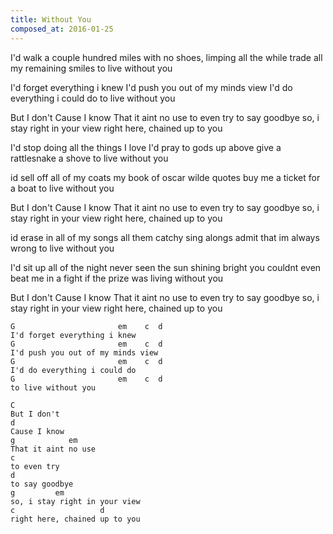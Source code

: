 ```yaml
---
title: Without You
composed_at: 2016-01-25
---
```


I'd walk a couple hundred miles
with no shoes, limping all the while
trade all my remaining smiles
to live without you

I'd forget everything i knew
I'd push you out of my minds view
I'd do everything i could do
to live without you

But I don't
Cause I know
That it aint no use
to even try
to say goodbye
so, i stay right in your view
right here, chained up to you

I'd stop doing all the things I love
I'd pray to gods up above
give a rattlesnake a shove
to live without you

id sell off all of my coats
my book of oscar wilde quotes
buy me a ticket for a boat
to live without you

But I don't
Cause I know
That it aint no use
to even try
to say goodbye
so, i stay right in your view
right here, chained up to you

id erase in all of my songs
all them catchy sing alongs
admit that im always wrong
to live without you

I'd sit up all of the night
never seen the sun shining bright
you couldnt even beat me in a fight
if the prize was
living without you

But I don't
Cause I know
That it aint no use
to even try
to say goodbye
so, i stay right in your view
right here, chained up to you

```
G                       em    c  d
I'd forget everything i knew
G                       em    c  d
I'd push you out of my minds view
G                       em    c  d
I'd do everything i could do
G                       em    c  d
to live without you

C
But I don't
d
Cause I know
g            em
That it aint no use
c
to even try
d
to say goodbye
g         em
so, i stay right in your view
c                   d
right here, chained up to you

```
